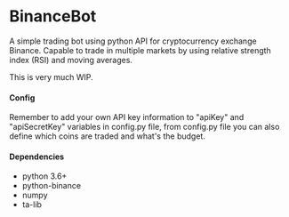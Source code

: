 # BinanceBot #

A simple trading bot using python API for cryptocurrency exchange Binance. Capable to trade in multiple markets by using relative strength index (RSI) and moving averages.

This is very much WIP.


#### Config ####

Remember to add your own API key information to "apiKey" and "apiSecretKey" variables in config.py file, from config.py file you can also define which coins are traded and what's the budget.

#### Dependencies ####

* python 3.6+
* python-binance
* numpy
* ta-lib

